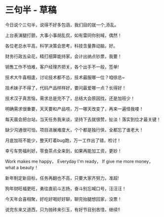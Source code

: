 ﻿# 三句半 - 草稿

今日说个三句半，说得不好多包涵，我们目的就一个,添乱。

上台表演腿打颤，大事小事胡乱侃，如有雷同你别喊，偶然！

各位老总水平高，科学决策会思考，科技含量靠动脑，好。

财务行政五朵花，精打细算能持家，会计出纳点钞票，我要！

销售工作不怕难，客户经理齐把关，各个出手不一般，签单!

技术大牛喜相逢，讨论技术都不怂，技术最服哪一位？咱徐总~

技术妹子不得了，代码产品样样好，要问最爱哪一点？长得好！

技术汉子真苦恼，需求总是完不了，总结大会原因找，还是加班少！

明确需求很重要，天天要和产品唠，万一哪天改变了，再来一遍怪我喽！

每天晨会把台站，当天任务我来谈，坚持下去就很赞，扯淡！落实到位才最关键！

缺少沟通很可怕，项目进展难度大，个个都是独行侠，全都忘了谁老大！

月底加班不能少，整天盯着bug跑，万一工作出了错，检讨！

幸亏车势福利好，零食茶点全来到，如果再能加工资，更妙！

Work makes me happy， Everyday I'm ready， If give me more money， what a beauty！

新年制定新目标，任务再翻也不高，只要大家齐努力，准超!

狗年财旺福更旺，勇往直前斗志扬，奋斗别忘喊口号，汪汪汪！

今天年会喜相聚，好吃好喝好好聊，聊完抬腿想回家，没票！

说完东来又道西，只为抛砖来引玉，有好节目别吝惜，继续!!



